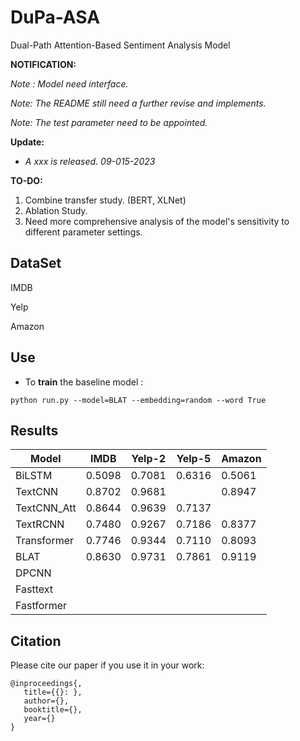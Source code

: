 # DuPa-ASA
 Dual-Path Attention-Based Sentiment Analysis Model

**NOTIFICATION:**

_Note : Model need interface._

*Note: The README still need a further revise and implements.* 

*Note: The test parameter need to be appointed.*

__Update:__

* *A xxx is released. 09-015-2023*

**TO-DO:**

1. Combine transfer study. (BERT, XLNet)
2. Ablation Study.
3. Need more comprehensive analysis of the model's sensitivity to different parameter settings.

## DataSet

IMDB

Yelp

Amazon

## Use

* To **train** the  baseline model :

```shell
python run.py --model=BLAT --embedding=random --word True
```

## Results

| Model       | IMDB   | Yelp-2 | Yelp-5 | Amazon |
| ----------- | ------ | ------ | ------ | ------ |
| BiLSTM      | 0.5098 | 0.7081 | 0.6316 | 0.5061 |
| TextCNN     | 0.8702 | 0.9681 |        | 0.8947 |
| TextCNN_Att | 0.8644 | 0.9639 | 0.7137 |        |
| TextRCNN    | 0.7480 | 0.9267 | 0.7186 | 0.8377 |
| Transformer | 0.7746 | 0.9344 | 0.7110 | 0.8093 |
| BLAT        | 0.8630 | 0.9731 | 0.7861 | 0.9119 |
| DPCNN       |        |        |        |        |
| Fasttext    |        |        |        |        |
| Fastformer  |        |        |        |        |

## Citation

Please cite our paper if you use it in your work:

```shell
@inproceedings{,
   title={{}: },
   author={},
   booktitle={},
   year={}
}
```
